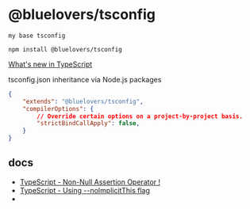 # @bluelovers/tsconfig

    my base tsconfig

```
npm install @bluelovers/tsconfig
```

[What's new in TypeScript](https://github.com/Microsoft/TypeScript/wiki/What%27s-new-in-TypeScript)

tsconfig.json inheritance via Node.js packages

```tsconfig.json
{
    "extends": "@bluelovers/tsconfig",
    "compilerOptions": {
        // Override certain options on a project-by-project basis.
        "strictBindCallApply": false,
    }
}
```

## docs

- [TypeScript - Non-Null Assertion Operator !](https://www.logicbig.com/tutorials/misc/typescript/non-null-assertion-operator.html)
- [TypeScript - Using --noImplicitThis flag](https://www.logicbig.com/tutorials/misc/typescript/no-implicit-this.html)
- 

